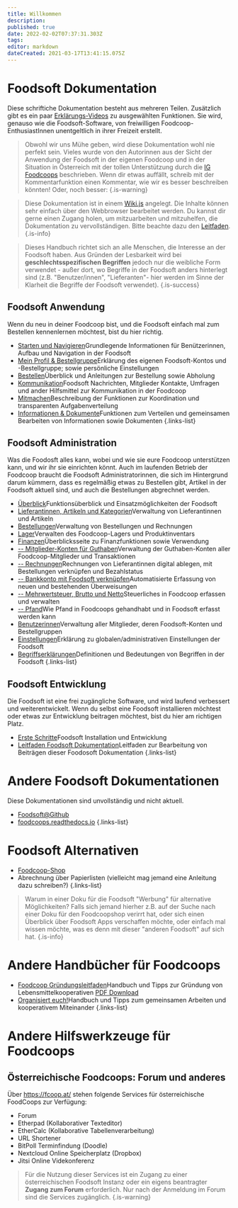```yaml
---
title: Willkommen
description: 
published: true
date: 2022-02-02T07:37:31.303Z
tags: 
editor: markdown
dateCreated: 2021-03-17T13:41:15.075Z
---
```


# Foodsoft Dokumentation

Diese schriftiche Dokumentation besteht aus mehreren Teilen. Zusätzlich gibt es ein paar [Erklärungs-Videos](/de/documentation/ressources/videos) zu ausgewählten Funktionen. Sie wird, genauso wie die Foodsoft-Software, von freiwilligen Foodcoop-EnthusiastInnen unentgeltlich in ihrer Freizeit erstellt. 


> Obwohl wir uns Mühe geben, wird diese Dokumentation wohl nie perfekt sein. Vieles wurde von den Autorinnen aus der Sicht der Anwendung der Foodsoft in der eigenen Foodcoop und in der Situation in Österreich mit der tollen Unterstützung durch die  [IG Foodcoops](https://foodcoops.at) beschrieben. Wenn dir etwas auffällt, schreib mit der Kommentarfunktion einen Kommentar, wie wir es besser beschreiben könnten! 
>Oder, noch besser:
{.is-warning}

> Diese Dokumentation ist in einem  [Wiki.js](https://js.wiki/) angelegt. Die Inhalte können sehr einfach über den Webbrowser bearbeitet werden. Du kannst dir gerne einen Zugang holen, um mitzuarbeiten und mitzuhelfen, die Dokumentation zu vervollständigen. Bitte beachte dazu den [Leitfaden](/de/documentation/development/howtowrite).
{.is-info}

> Dieses Handbuch richtet sich an alle Menschen, die Interesse an der Foodsoft haben. Aus Gründen der Lesbarkeit wird bei **geschlechtsspezifischen Begriffen** jedoch nur die weibliche Form verwendet - außer dort, wo Begriffe in der Foodsoft anders hinterlegt sind (z.B. "Benutzer/innen", "Lieferanten"- hier werden im Sinne der Klarheit die Begriffe der Foodsoft verwendet).
{.is-success}


## Foodsoft Anwendung

Wenn du neu in deiner Foodcoop bist, und die Foodsoft einfach mal zum Bestellen kennenlernen möchtest, bist du hier richtig. 
- [Starten und Navigieren](/de/documentation/usage/navigation)Grundlegende Informationen für Benützerinnen, Aufbau und Navigation in der Foodsoft
- [Mein Profil & Bestellgruppe](/de/documentation/usage/profile-ordergroup)Erklärung des eigenen Foodsoft-Kontos und -Bestellgruppe; sowie persönliche Einstellungen
- [Bestellen](/de/documentation/usage/order)Überblick und Anleitungen zur Bestellung sowie Abholung
- [Kommunikation](/de/documentation/usage/communication)Foodsoft Nachrichten, Mitglieder Kontakte, Umfragen und ander Hilfsmittel zur Kommunikation in der Foodcoop
- [Mitmachen](/de/documentation/usage/tasks-cooperate)Beschreibung der Funktionen zur Koordination und transparenten Aufgabenverteilung 
- [Informationen & Dokumente](/de/documentation/usage/sharedocuments)Funktionen zum Verteilen und gemeinsamen Bearbeiten von Informationen sowie Dokumenten
{.links-list}

## Foodsoft Administration

Was die Foodosft alles kann, wobei und wie sie eure Foodcoop unterstützen kann, und wir ihr sie einrichten könnt. Auch im laufenden Betrieb der Foodcoop braucht die Foodsoft  Administratorinnen, die sich im Hintergrund darum kümmern, dass es regelmäßig etwas zu Bestellen gibt, Artikel in der Foodsoft aktuell sind, und auch die Bestellungen abgrechnet werden. 

- [Überblick](/de/documentation/admin/general)Funktionsüberblick und Einsatzmöglichkeiten der Foodsoft
- [Lieferantinnen, Artikeln und Kategorien](/de/documentation/admin/suppliers)Verwaltung von Lieferantinnen und Artikeln
- [Bestellungen](/de/documentation/admin/orders)Verwaltung von Bestellungen und Rechnungen
- [Lager](/de/documentation/admin/storage)Verwalten des Foodcoop-Lagers und Produktinventars
- [Finanzen](/de/documentation/admin/finances)Überblicksseite zu Finanzfunktionen sowie Verwendung
- [-- Mitglieder-Konten für Guthaben](/de/documentation/admin/finances/accounts)Verwaltung der Guthaben-Konten aller Foodcoop-Mitglieder und Transaktionen
- [-- Rechnungen](/de/documentation/admin/finances/invoices)Rechnungen von Lieferantinnen digital ablegen, mit Bestellungen verknüpfen und Bezahlstatus
- [-- Bankkonto mit Foodsoft verknüpfen](/de/documentation/admin/finances/bank-accounts)Automatisierte Erfassung von neuen und bestehenden Überweisungen
- [-- Mehrwertsteuer, Brutto und Netto](/de/documentation/admin/finances/value-added-tax)Steuerliches in Foodcoop erfassen und verwalten
- [-- Pfand](/de/documentation/admin/finances/deposits)Wie Pfand in Foodcoops gehandhabt und in Foodsoft erfasst werden kann
- [Benutzerinnen](/de/documentation/admin/users)Verwaltung aller Mitglieder, deren Foodsoft-Konten und Bestellgruppen
- [Einstellungen](/de/documentation/admin/settings)Erklärung zu globalen/administrativen Einstellungen der Foodsoft
- [Begriffserklärungen](/de/documentation/admin/terms-definitions)Definitionen und Bedeutungen von Begriffen in der Foodsoft 
{.links-list}


## Foodsoft Entwicklung

Die Foodsoft ist eine frei zugängliche Software, und wird laufend verbessert und weiterentwickelt. Wenn du selbst eine Foodsoft installieren möchtest oder etwas zur Entwicklung beitragen möchtest, bist du hier am richtigen Platz.

- [Erste Schritte](/de/documentation/development/first-steps)Foodsoft Installation und Entwicklung
- [Leitfaden Foodsoft Dokumentation](/de/documentation/development/howtowrite)Leitfaden zur Bearbeitung von Beiträgen dieser Foodosoft Dokumentation
{.links-list}

# Andere Foodsoft Dokumentationen

Diese Dokumentationen sind unvollständig und nicht aktuell.

  - [Foodsoft@Github](https://github.com/foodcoops/foodsoft/wiki/Doku) 
  - [foodcoops.readthedocs.io](https://foodcoops.readthedocs.io/en/latest/)
{.links-list}


# Foodsoft Alternativen


- [Foodcoop-Shop](https://www.foodcoopshop.com/)
- Abrechnung über Papierlisten (vielleicht mag jemand eine Anleitung dazu schreiben?)
{.links-list}

> Warum in einer Doku für die Foodsoft "Werbung" für alternative Möglichkeiten? Falls sich jemand hierher z.B. auf der Suche nach einer Doku für den Foodcoopshop verirrt hat, oder sich einen Überblick über Foodsoft Apps verschaffen möchte, oder einfach mal wissen möchte, was es denn mit dieser "anderen Foodsoft" auf sich hat.
{.is-info}

# Andere Handbücher für Foodcoops

- [Foodcoop Gründungsleitfaden](https://handbuch.foodcoops.at/)Handbuch und Tipps zur Gründung von Lebensmittelkooperativen [PDF Download](http://www.bio-austria.at/app/uploads/FoodCoop-Handbuch-Juni-2017.pdf)
- [Organisiert euch!](https://organisiert-euch.org/)Handbuch und Tipps zum gemeinsamen Arbeiten und kooperativem Miteinander
{.links-list}


# Andere Hilfswerkzeuge für Foodcoops

## Österreichische Foodcoops: Forum und anderes
Über https://fcoop.at/ stehen folgende Services für österreichische FoodCoops zur Verfügung: 
- Forum
- Etherpad (Kollaborativer Texteditor)
- EtherCalc (Kollaborative Tabellenverarbeitung)
- URL Shortener
- BitPoll Terminfindung (Doodle)
- Nextcloud Online Speicherplatz (Dropbox)
- Jitsi Online Videkonferenz
> Für die Nutzung dieser Services ist ein Zugang zu einer österreichischen Foodsoft Instanz oder ein eigens beantragter **Zugang zum Forum** erforderlich. Nur nach der Anmeldung im Forum sind die Services zugänglich.
{.is-warning}
